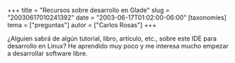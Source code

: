 +++
title = "Recursos sobre desarrollo en Glade"
slug = "20030617010241392"
date = "2003-06-17T01:02:00-06:00"
[taxonomies]
tema = ["preguntas"]
autor = ["Carlos Rosas"]
+++

¿Alguien sabrá de algún tutorial, libro, artículo, etc., sobre este IDE
para desarrollo en Linux? He aprendido muy poco y me interesa mucho
empezar a desarrollar software libre.

